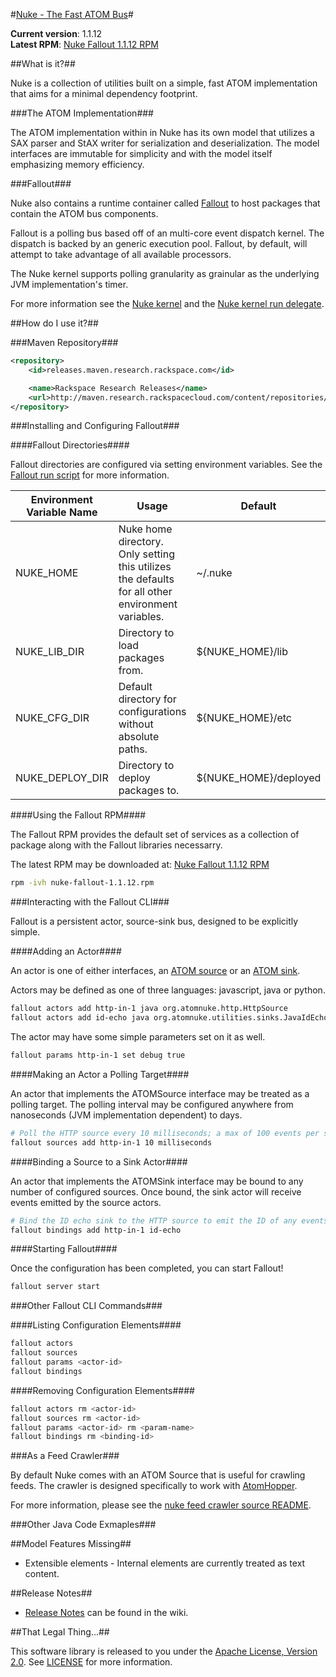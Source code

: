 #[Nuke - The Fast ATOM Bus](http://atomnuke.org)#

**Current version**: 1.1.12
<br />
**Latest RPM**: [Nuke Fallout 1.1.12 RPM](http://maven.research.rackspacecloud.com/content/repositories/releases/org/atomnuke/packaging/nuke-fallout/1.1.12/nuke-fallout-1.1.12.rpm)

##What is it?##

Nuke is a collection of utilities built on a simple, fast ATOM implementation
that aims for a minimal dependency footprint.

###The ATOM Implementation###

The ATOM implementation within in Nuke has its own model that utilizes a SAX parser
and StAX writer for serialization and deserialization. The model interfaces are
immutable for simplicity and with the model itself emphasizing memory efficiency.

###Fallout###

Nuke also contains a runtime container called [Fallout]() to host packages that
contain the ATOM bus components.

Fallout is a polling bus based off of an multi-core event dispatch kernel. The
dispatch is backed by an generic execution pool. Fallout, by default, will attempt
to take advantage of all available processors.

The Nuke kernel supports polling granularity as grainular as the underlying JVM
implementation's timer.

For more information see the [Nuke kernel](https://github.com/zinic/atom-nuke/blob/master/core/src/main/java/org/atomnuke/NukeKernel.java)
and the [Nuke kernel run delegate](https://github.com/zinic/atom-nuke/blob/master/core/src/main/java/org/atomnuke/kernel/GenericKernelDelegate.java).


##How do I use it?##

###Maven Repository###

```xml
<repository>
	<id>releases.maven.research.rackspace.com</id>

	<name>Rackspace Research Releases</name>
	<url>http://maven.research.rackspacecloud.com/content/repositories/releases</url>
</repository>
```

###Installing and Configuring Fallout###

####Fallout Directories####

Fallout directories are configured via setting environment variables. See the
[Fallout run script](https://github.com/zinic/atom-nuke/blob/master/packaging/src/scripts/fallout.sh)
for more information.

<table>
	<thead>
    	<tr><th>Environment Variable Name</th><th>Usage</th><th>Default</th>
    </thead>
    <tbody>
    	<tr><td>NUKE_HOME</td><td>Nuke home directory. Only setting this utilizes the defaults for all other environment variables.</td><td>~/.nuke</td></tr>
        <tr><td>NUKE_LIB_DIR</td><td>Directory to load packages from.</td><td>${NUKE_HOME}/lib</td></tr>
        <tr><td>NUKE_CFG_DIR</td><td>Default directory for configurations without absolute paths.</td><td>${NUKE_HOME}/etc</td></tr>
        <tr><td>NUKE_DEPLOY_DIR</td><td>Directory to deploy packages to.</td><td>${NUKE_HOME}/deployed</td></tr>
    </tbody>
</table>

####Using the Fallout RPM####

The Fallout RPM provides the default set of services as a collection of package
along with the Fallout libraries necessarry.

The latest RPM may be downloaded at: [Nuke Fallout 1.1.12 RPM](http://maven.research.rackspacecloud.com/content/repositories/releases/org/atomnuke/packaging/nuke-fallout/1.1.12/nuke-fallout-1.1.12.rpm)


```bash
rpm -ivh nuke-fallout-1.1.12.rpm
```

###Interacting with the Fallout CLI###

Fallout is a persistent actor, source-sink bus, designed to be explicitly simple.

####Adding an Actor####

An actor is one of either interfaces, an [ATOM source](https://github.com/zinic/atom-nuke/blob/master/core/src/main/java/org/atomnuke/source/AtomSource.java)
or an [ATOM sink](https://github.com/zinic/atom-nuke/blob/master/core/src/main/java/org/atomnuke/sink/AtomSink.java).

Actors may be defined as one of three languages: javascript, java or python.

```bash
fallout actors add http-in-1 java org.atomnuke.http.HttpSource
fallout actors add id-echo java org.atomnuke.utilities.sinks.JavaIdEchoSink
```

The actor may have some simple parameters set on it as well.

```bash
fallout params http-in-1 set debug true
```

####Making an Actor a Polling Target####

An actor that implements the ATOMSource interface may be treated as a polling 
target. The polling interval may be configured anywhere from nanoseconds 
(JVM implementation dependent) to days.

```bash
# Poll the HTTP source every 10 milliseconds; a max of 100 events per second
fallout sources add http-in-1 10 milliseconds
```

####Binding a Source to a Sink Actor####

An actor that implements the ATOMSink interface may be bound to any number of
configured sources. Once bound, the sink actor will receive events emitted by
the source actors.

```bash
# Bind the ID echo sink to the HTTP source to emit the ID of any events published to the HTTP endpoint
fallout bindings add http-in-1 id-echo
```

####Starting Fallout####

Once the configuration has been completed, you can start Fallout!

```bash
fallout server start
```

###Other Fallout CLI Commands###

####Listing Configuration Elements####

```bash
fallout actors
fallout sources
fallout params <actor-id>
fallout bindings
```

####Removing Configuration Elements####

```bash
fallout actors rm <actor-id>
fallout sources rm <actor-id>
fallout params <actor-id> rm <param-name>
fallout bindings rm <binding-id>
```

###As a Feed Crawler###

By default Nuke comes with an ATOM Source that is useful for crawling feeds. The
crawler is designed specifically to work with [AtomHopper](http://atomhopper.org/).

For more information, please see the [nuke feed crawler source README](https://github.com/zinic/atom-nuke/blob/master/components/sources/feed-crawler).

###Other Java Code Exmaples###

##Model Features Missing##

* Extensible elements - Internal elements are currently treated as text content.

##Release Notes##

* [Release Notes](https://github.com/zinic/atom-nuke/wiki/Release-Notes) can be found in the wiki.

##That Legal Thing...##

This software library is released to you under the [Apache License, Version 2.0](http://www.apache.org/licenses/LICENSE-2.0.html). See [LICENSE](https://github.com/zinic/atom-nuke/blob/master/LICENSE) for more information.
